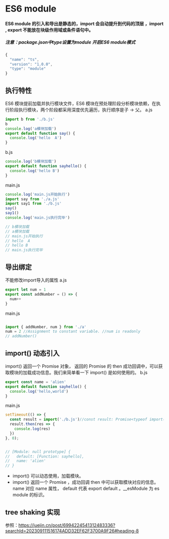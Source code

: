 # ES6 module
#### ES6 module 的引入和导出是静态的，import 会自动提升到代码的顶层 ，import , export 不能放在块级作用域或条件语句中。
##### 注意：package.json中type设置为module 开启ES6 module模式
```js
{
  "name": "ts",
  "version": "1.0.0",
  "type": "module"
}
```
## 执行特性 
ES6 模块提前加载并执行模块文件，ES6 模块在预处理阶段分析模块依赖，在执行阶段执行模块，两个阶段都采用深度优先遍历，执行顺序是子 -> 父。
a.js
```js
import b from './b.js'
b
console.log('a模块加载')
export default function say() {
  console.log('hello  A')
}
```
b.js
```js
console.log('b模块加载')
export default function sayhello() {
  console.log('hello B')
}
```
main.js
```js
console.log('main.js开始执行')
import say from './a.js'
import say1 from './b.js'
say()
say1()
console.log('main.js执行完毕')

// b模块加载      
// a模块加载      
// main.js开始执行
// hello  A       
// hello B        
// main.js执行完毕
```
## 导出绑定
不能修改import导入的属性
a.js
```js
export let num = 1
export const addNumber = () => {
  num++
}
```
main.js
```js

import { addNumber, num } from './a'
num = 2 //Assignment to constant variable. //num is readonly
// addNumber()
```
## import() 动态引入
import() 返回一个 Promise 对象， 返回的 Promise 的 then 成功回调中，可以获取模块的加载成功信息。我们来简单看一下 import() 是如何使用的。
b.js
```js
export const name = 'alien'
export default function sayhello() {
  console.log('hello,world')
}
```
main.js
```js
setTimeout(() => {
  const result = import('./b.js')//const result: Promise<typeof import("e:/newcode/git/TS/Project/Es_Module/b")>
  result.then(res => {  
    console.log(res)
  })
}, 0);


// [Module: null prototype] {
//   default: [Function: sayhello],
//   name: 'alien'
// }
```
- import() 可以动态使用，加载模块。
- import() 返回一个 Promise ，成功回调 then 中可以获取模块对应的信息。 name 对应 name 属性， default 代表 export default 。__esModule 为 es module 的标识。

## tree shaking 实现

参照：https://juejin.cn/post/6994224541312483336?searchId=202309111516174ADD32EF62F3700A9F26#heading-8